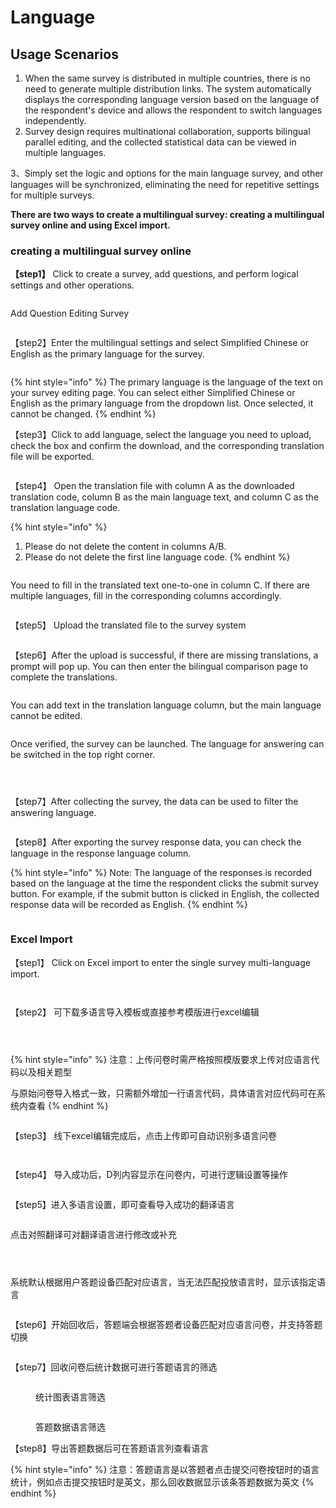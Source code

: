 # Language

## Usage Scenarios

1. When the same survey is distributed in multiple countries, there is no need to generate multiple distribution links. The system automatically displays the corresponding language version based on the language of the respondent's device and allows the respondent to switch languages independently.
2. Survey design requires multinational collaboration, supports bilingual parallel editing, and the collected statistical data can be viewed in multiple languages.

3、Simply set the logic and options for the main language survey, and other languages will be synchronized, eliminating the need for repetitive settings for multiple surveys.

**There are two ways to create a multilingual survey: creating a multilingual survey online and using Excel import.**

### **creating a multilingual survey online**

**【step1】** Click to create a survey, add questions, and perform logical settings and other operations.

<figure><img src="../../../.gitbook/assets/image.png" alt=""><figcaption></figcaption></figure>

Add Question Editing Survey

<figure><img src="../../../.gitbook/assets/image (3).png" alt=""><figcaption></figcaption></figure>

【step2】Enter the multilingual settings and select Simplified Chinese or English as the primary language for the survey.

<figure><img src="../../../.gitbook/assets/image (4).png" alt=""><figcaption></figcaption></figure>

{% hint style="info" %}
The primary language is the language of the text on your survey editing page. You can select either Simplified Chinese or English as the primary language from the dropdown list. Once selected, it cannot be changed.
{% endhint %}

【step3】Click to add  language, select the language you need to upload, check the box and confirm the download, and the corresponding translation file will be exported.

<figure><img src="../../../.gitbook/assets/image (6).png" alt=""><figcaption></figcaption></figure>

【step4】 Open the translation file with column A as the downloaded translation code, column B as the main language text, and column C as the translation language code.

{% hint style="info" %}
1. Please do not delete the content in columns A/B.
2. Please do not delete the first line language code.
{% endhint %}

<figure><img src="../../../.gitbook/assets/image (7).png" alt=""><figcaption></figcaption></figure>

You need to fill in the translated text one-to-one in column C. If there are multiple languages, fill in the corresponding columns accordingly.

<figure><img src="../../../.gitbook/assets/image (8).png" alt=""><figcaption></figcaption></figure>

【step5】 Upload the translated file to the survey system

<figure><img src="../../../.gitbook/assets/image (9).png" alt=""><figcaption></figcaption></figure>

【step6】After the upload is successful, if there are missing translations, a prompt will pop up. You can then enter the bilingual comparison page to complete the translations.

<figure><img src="../../../.gitbook/assets/image (10).png" alt=""><figcaption></figcaption></figure>

You can add text in the translation language column, but the main language cannot be edited.

<figure><img src="../../../.gitbook/assets/image (11).png" alt=""><figcaption></figcaption></figure>

Once verified, the survey can be launched. The language for answering can be switched in the top right corner.

<figure><img src="../../../.gitbook/assets/image (12).png" alt=""><figcaption></figcaption></figure>

<figure><img src="../../../.gitbook/assets/image (13).png" alt=""><figcaption></figcaption></figure>

<figure><img src="../../../.gitbook/assets/image (15).png" alt=""><figcaption></figcaption></figure>



【step7】After collecting the survey, the data can be used to filter the answering language.

<figure><img src="../../../.gitbook/assets/image (16).png" alt=""><figcaption></figcaption></figure>

【step8】After exporting the survey response data, you can check the language in the response language column.

{% hint style="info" %}
Note: The language of the responses is recorded based on the language at the time the respondent clicks the submit survey button. For example, if the submit button is clicked in English, the collected response data will be recorded as English.
{% endhint %}

<figure><img src="../../../.gitbook/assets/image (17).png" alt=""><figcaption></figcaption></figure>

### Excel Import

【step1】 Click on Excel import to enter the single survey multi-language import.

<figure><img src="../../../.gitbook/assets/image (18).png" alt=""><figcaption></figcaption></figure>

<figure><img src="../../../.gitbook/assets/image (1030).png" alt=""><figcaption></figcaption></figure>

【step2】 可下载多语言导入模板或直接参考模版进行excel编辑

<figure><img src="../../../.gitbook/assets/image (2) (1).png" alt=""><figcaption></figcaption></figure>

<figure><img src="../../../.gitbook/assets/image (3) (1).png" alt=""><figcaption></figcaption></figure>

<figure><img src="../../../.gitbook/assets/image (4) (1).png" alt=""><figcaption></figcaption></figure>

{% hint style="info" %}
注意：上传问卷时需严格按照模版要求上传对应语言代码以及相关题型

与原始问卷导入格式一致，只需额外增加一行语言代码，具体语言对应代码可在系统内查看
{% endhint %}

<figure><img src="../../../.gitbook/assets/image (5) (1).png" alt=""><figcaption></figcaption></figure>

【step3】 线下excel编辑完成后，点击上传即可自动识别多语言问卷

<figure><img src="../../../.gitbook/assets/image (6) (1).png" alt=""><figcaption></figcaption></figure>

<figure><img src="../../../.gitbook/assets/image (7) (1).png" alt=""><figcaption></figcaption></figure>

【step4】 导入成功后，D列内容显示在问卷内，可进行逻辑设置等操作

<figure><img src="../../../.gitbook/assets/image (8) (1).png" alt=""><figcaption></figcaption></figure>

【step5】进入多语言设置，即可查看导入成功的翻译语言

<figure><img src="../../../.gitbook/assets/image (9) (1).png" alt=""><figcaption></figcaption></figure>

点击对照翻译可对翻译语言进行修改或补充

<figure><img src="../../../.gitbook/assets/image (10) (1).png" alt=""><figcaption></figcaption></figure>

<figure><img src="../../../.gitbook/assets/image (11) (1).png" alt=""><figcaption></figcaption></figure>

<figure><img src="../../../.gitbook/assets/image (12) (1).png" alt=""><figcaption></figcaption></figure>

系统默认根据用户答题设备匹配对应语言，当无法匹配投放语言时，显示该指定语言

<figure><img src="../../../.gitbook/assets/image (15) (1).png" alt=""><figcaption></figcaption></figure>

【step6】开始回收后，答题端会根据答题者设备匹配对应语言问卷，并支持答题切换

<figure><img src="../../../.gitbook/assets/image (16) (1).png" alt=""><figcaption></figcaption></figure>

【step7】回收问卷后统计数据可进行答题语言的筛选

<figure><img src="../../../.gitbook/assets/image (1026).png" alt=""><figcaption><p>统计图表语言筛选</p></figcaption></figure>

<figure><img src="../../../.gitbook/assets/image (1027).png" alt=""><figcaption><p>答题数据语言筛选</p></figcaption></figure>

【step8】导出答题数据后可在答题语言列查看语言

{% hint style="info" %}
注意：答题语言是以答题者点击提交问卷按钮时的语言统计，例如点击提交按钮时是英文，那么回收数据显示该条答题数据为英文
{% endhint %}

<figure><img src="../../../.gitbook/assets/image (1028).png" alt=""><figcaption></figcaption></figure>
